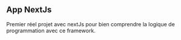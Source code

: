 ## App NextJs

Premier réel projet avec nextJs pour bien comprendre la logique de programmation avec ce framework.
